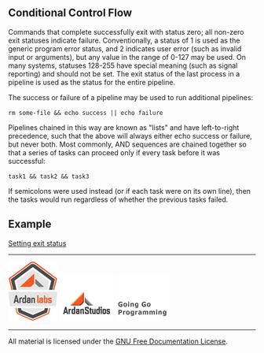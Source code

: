 ## Conditional Control Flow

Commands that complete successfully exit with status zero; all non-zero exit
statuses indicate failure. Conventionally, a status of 1 is used as the generic
program error status, and 2 indicates user error (such as invalid input or
arguments), but any value in the range of 0-127 may be used. On many systems,
statuses 128-255 have special meaning (such as signal reporting) and should not
be set. The exit status of the last process in a pipeline is used as the status
for the entire pipeline.

The success or failure of a pipeline may be used to run additional pipelines:

    rm some-file && echo success || echo failure

Pipelines chained in this way are known as "lists" and have left-to-right
precedence, such that the above will always either echo success or failure, but
never both. Most commonly, AND sequences are chained together so that a series
of tasks can proceed only if every task before it was successful:

    task1 && task2 && task3

If semicolons were used instead (or if each task were on its own line), then
the tasks would run regardless of whether the previous tasks failed.

## Example

[Setting exit status](example1/parent.go)

___
[![Ardan Labs](../../00-slides/images/ggt_logo.png)](http://www.ardanlabs.com)
[![Ardan Studios](../../00-slides/images/ardan_logo.png)](http://www.ardanstudios.com)
[![GoingGo Blog](../../00-slides/images/ggb_logo.png)](http://www.goinggo.net)
___
All material is licensed under the [GNU Free Documentation License](https://github.com/ArdanStudios/gotraining/blob/master/LICENSE).
